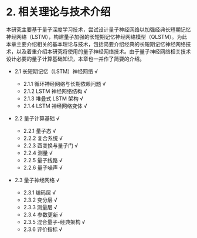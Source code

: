# 2. 相关理论与技术介绍

本研究主要基于量子深度学习技术，尝试设计量子神经网络以加强经典长短期记忆神经网络（LSTM），构建量子加强的长短期记忆神经网络模型（QLSTM）。为此本章主要介绍相关的基本理论与技术，包括简要介绍经典的长短期记忆神经网络技术，以及着重介绍本研究将使用的量子神经网络技术。由于量子神经网络相关技术设计必要的量子计算基础知识，本章也一并作了简要的介绍。

+ 2.1 长短期记忆（LSTM）神经网络 √
  + 2.1.1 循环神经网络与长期依赖问题 √
  + 2.1.2 LSTM 神经网络结构 √
  + 2.1.3 堆叠式 LSTM 架构 √
  + 2.1.4 LSTM 神经网络变体 √

+ 2.2 量子计算基础 √
  + 2.2.1 量子态 √
  + 2.2.2 复合系统 √
  + 2.2.3 酉变换与量子门 √
  + 2.2.4 测量 √
  + 2.2.5 量子线路 √
  + 2.2.6 量子噪声 √

+ 2.3 量子神经网络 √
    + 2.3.1 编码层 √
    + 2.3.2 变分层 √
    + 2.3.3 测量层 √
    + 2.3.4 参数更新 √
    + 2.3.5 混合量子-经典架构 √
    + 2.3.6 评价指标 √